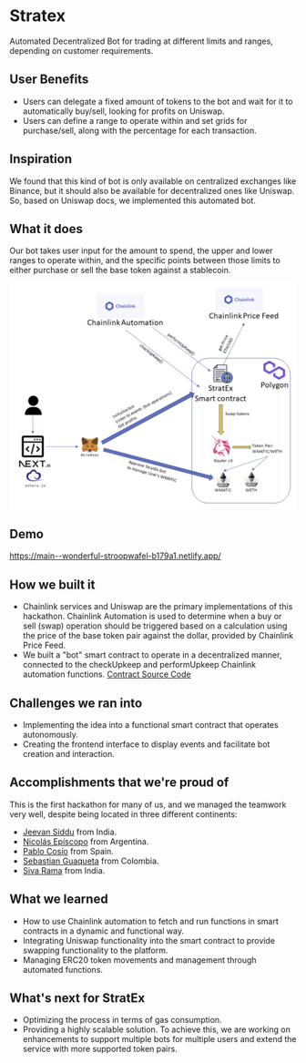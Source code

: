 # Stratex
Automated Decentralized Bot for trading at different limits and ranges, depending on customer requirements.

## User Benefits
- Users can delegate a fixed amount of tokens to the bot and wait for it to automatically buy/sell, looking for profits on Uniswap.
- Users can define a range to operate within and set grids for purchase/sell, along with the percentage for each transaction.

## Inspiration
We found that this kind of bot is only available on centralized exchanges like Binance, but it should also be available for decentralized ones like Uniswap. So, based on Uniswap docs, we implemented this automated bot.

## What it does
Our bot takes user input for the amount to spend, the upper and lower ranges to operate within, and the specific points between those limits to either purchase or sell the base token against a stablecoin.

![Architecture](./docs/architecture.png)

## Demo

https://main--wonderful-stroopwafel-b179a1.netlify.app/

## How we built it
- Chainlink services and Uniswap are the primary implementations of this hackathon. Chainlink Automation is used to determine when a buy or sell (swap) operation should be triggered based on a calculation using the price of the base token pair against the dollar, provided by Chainlink Price Feed.
- We built a "bot" smart contract to operate in a decentralized manner, connected to the checkUpkeep and performUpkeep Chainlink automation functions. [Contract Source Code](https://github.com/nicolasepiscopo/stratex/blob/main/backend/contracts/TradeBot.sol)

## Challenges we ran into
- Implementing the idea into a functional smart contract that operates autonomously.
- Creating the frontend interface to display events and facilitate bot creation and interaction.

## Accomplishments that we're proud of
This is the first hackathon for many of us, and we managed the teamwork very well, despite being located in three different continents:

- [Jeevan Siddu](https://github.com/jeevansiddu) from India.
- [Nicolás Epíscopo](https://github.com/nicolasepiscopo) from Argentina.
- [Pablo Cosío](https://github.com/pcosio) from Spain.
- [Sebastian Guaqueta](https://github.com/sheva323) from Colombia.
- [Siva Rama](https://github.com/sivaramaaa) from India.

## What we learned
- How to use Chainlink automation to fetch and run functions in smart contracts in a dynamic and functional way.
- Integrating Uniswap functionality into the smart contract to provide swapping functionality to the platform.
- Managing ERC20 token movements and management through automated functions.

## What's next for StratEx
- Optimizing the process in terms of gas consumption.
- Providing a highly scalable solution. To achieve this, we are working on enhancements to support multiple bots for multiple users and extend the service with more supported token pairs.

